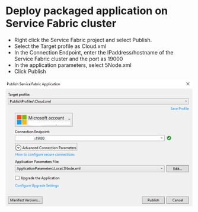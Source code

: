 # Deploy packaged application on Service Fabric cluster

* Right click the Service Fabric project and select Publish.
* Select the Target profile as Cloud.xml
* In the Connection Endpoint, enter the IPaddress/hostname of the Service Fabric cluster and the port as 19000
* In the application parameters, select 5Node.xml
* Click Publish

![Alt text](/images/PublishSFAppVS.PNG)